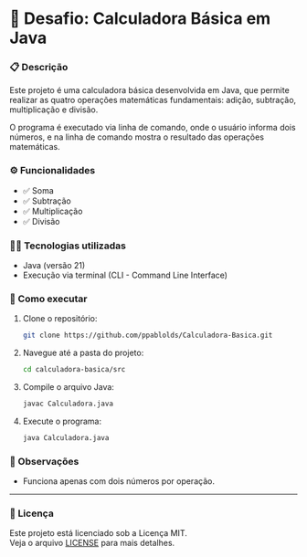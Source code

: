 # 📘 Desafio: Calculadora Básica em Java

### 📋 Descrição

Este projeto é uma calculadora básica desenvolvida em Java, que permite realizar as quatro operações matemáticas fundamentais: adição, subtração, multiplicação e divisão.

O programa é executado via linha de comando, onde o usuário informa dois números, e na linha de comando mostra o resultado das operações matemáticas.

### ⚙️ Funcionalidades

 - ✅ Soma
 - ✅ Subtração
 - ✅ Multiplicação
 - ✅ Divisão

### 🧑‍💻 Tecnologias utilizadas

 - Java (versão 21)
 - Execução via terminal (CLI - Command Line Interface)

### 🚀 Como executar

1. Clone o repositório:
   ```bash
   git clone https://github.com/ppablolds/Calculadora-Basica.git
2. Navegue até a pasta do projeto:
    ```bash
   cd calculadora-basica/src
3. Compile o arquivo Java:
    ```bash
   javac Calculadora.java
4. Execute o programa:
    ```bash
   java Calculadora.java
   
### 📌 Observações

 - Funciona apenas com dois números por operação.

---

### 📄 Licença

Este projeto está licenciado sob a Licença MIT.  
Veja o arquivo [LICENSE](LICENSE) para mais detalhes.
